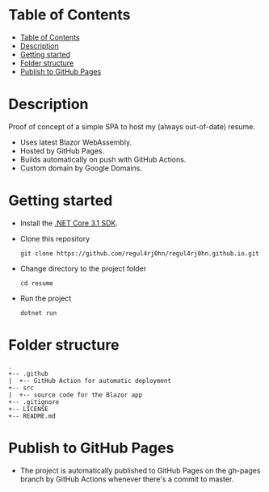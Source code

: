# Table of Contents
- [Table of Contents](#table-of-contents)
- [Description](#description)
- [Getting started](#getting-started)
- [Folder structure](#folder-structure)
- [Publish to GitHub Pages](#publish-to-github-pages)

# Description

Proof of concept of a simple SPA to host my (always out-of-date) resume.
- Uses latest Blazor WebAssembly.
- Hosted by GitHub Pages.
- Builds automatically on push with GitHub Actions.
- Custom domain by Google Domains.

# Getting started

- Install the [.NET Core 3.1 SDK](https://dotnet.microsoft.com/download/dotnet-core/3.1).
- Clone this repository

  `git clone https://github.com/regul4rj0hn/regul4rj0hn.github.io.git`
- Change directory to the project folder

  `cd resume`
- Run the project

  `dotnet run`

# Folder structure
```
.
+-- .github
|  +-- GitHub Action for automatic deployment
+-- src
|  +-- source code for the Blazor app
+-- .gitignore
+-- LICENSE
+-- README.md
```

# Publish to GitHub Pages

- The project is automatically published to GitHub Pages on the gh-pages branch by GitHub Actions whenever there's a commit to master.
